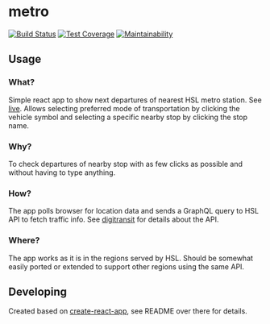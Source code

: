 # metro
[![Build Status](https://travis-ci.org/kangasta/metro.svg?branch=master)](https://travis-ci.org/kangasta/metro)
[![Test Coverage](https://api.codeclimate.com/v1/badges/a28d52f50bf259e2547a/test_coverage)](https://codeclimate.com/github/kangasta/metro/test_coverage)
[![Maintainability](https://api.codeclimate.com/v1/badges/a28d52f50bf259e2547a/maintainability)](https://codeclimate.com/github/kangasta/metro/maintainability)

## Usage

### What?

Simple react app to show next departures of nearest HSL metro station. See [live](https://kangasta.github.io/metro/). Allows selecting preferred mode of transportation by clicking the vehicle symbol and selecting a specific nearby stop by clicking the stop name.

### Why?

To check departures of nearby stop with as few clicks as possible and without having to type anything.

### How?

The app polls browser for location data and sends a GraphQL query to HSL API to fetch traffic info. See [digitransit](https://digitransit.fi/en/developers/) for details about the API.

### Where?

The app works as it is in the regions served by HSL. Should be somewhat easily ported or extended to support other regions using the same API.

## Developing

Created based on [create-react-app](https://github.com/facebookincubator/create-react-app), see README over there for details.
